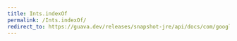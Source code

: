 ```yaml
---
title: Ints.indexOf
permalink: /Ints.indexOf/
redirect_to: https://guava.dev/releases/snapshot-jre/api/docs/com/google/common/primitives/Ints.html#indexOf-int:A-int-
---
```

